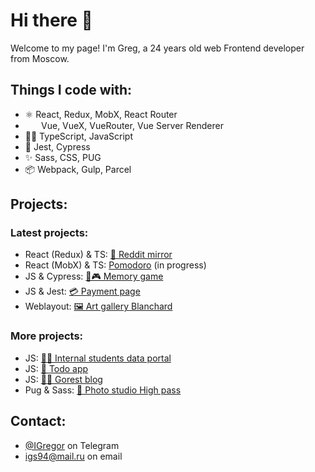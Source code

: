 # Hi there 👋

Welcome to my page!
I'm Greg, a 24 years old web Frontend developer from Moscow.

## Things I code with:

- ⚛️ React, Redux, MobX, React Router
- <img  width="15px"  src="https://user-images.githubusercontent.com/95238714/211811183-3201b9ae-ba9f-4980-9ef7-6ee23dfd065b.svg">⠀Vue, VueX, VueRouter, Vue Server Renderer
- 👨‍💻 TypeScript, JavaScript
- 🔎 Jest, Cypress
- ✨ Sass, CSS, PUG
- 📦 Webpack, Gulp, Parcel

## Projects:

### Latest projects:

* React (Redux) & TS: [🤖 Reddit mirror ](https://github.com/IvlevGreg/RedditMirror)
* React (MobX) & TS: [Pomodoro](https://github.com/IvlevGreg/Pomodoro) (in progress)
* JS & Cypress: [🎴🎮 Memory game](https://github.com/IvlevGreg/MemoryGame) 
* JS & Jest: [💳 Payment page](https://github.com/IvlevGreg/PaymentPage) 
* Weblayout: [🖼 Art gallery Blanchard](https://github.com/IvlevGreg/Blanchard) 

### More projects:
- JS: [👨‍🎓 Internal students data portal](https://github.com/IvlevGreg/StudentsData) 
- JS: [🎯 Todo app](https://github.com/IvlevGreg/Todo)
- JS: [🤳🏻 Gorest blog](https://github.com/IvlevGreg/GorestBlog)
- Pug & Sass: [📸 Photo studio High pass](https://github.com/IvlevGreg/HighPass)

## Contact:
- [@IGregor](https://t.me/Igregor) on Telegram
- <a href="mailto:igs94@mail.ru">igs94@mail.ru</a> on email


